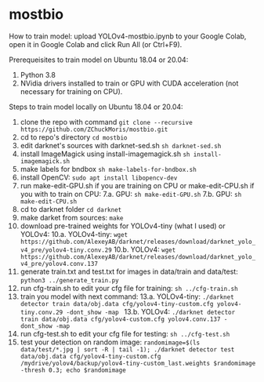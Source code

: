 # mostbio
How to train model: upload YOLOv4-mostbio.ipynb to your Google Colab, open it in Google Colab and click Run All (or Ctrl+F9).

Prerequeisites to train model on Ubuntu 18.04 or 20.04:
1. Python 3.8
2. NVidia drivers installed to train or GPU with CUDA acceleration (not necessary for training on CPU).

Steps to train model locally on Ubuntu 18.04 or 20.04:
1. clone the repo with command 
```git clone --recursive https://github.com/ZChuckMoris/mostbio.git```
2. cd to repo's directory
```cd mostbio```
3. edit darknet's sources with darknet-sed.sh
```sh darknet-sed.sh```
4. install ImageMagick using install-imagemagick.sh
```sh install-imagemagick.sh```
5. make labels for bndbox
```sh make-labels-for-bndbox.sh```
6. install OpenCV:
```sudo apt install libopencv-dev```
7. run make-edit-GPU.sh if you are training on CPU or make-edit-CPU.sh if you with to train on CPU:
 7.a. GPU:
```sh make-edit-GPU.sh```
 7.b. GPU:
```sh make-edit-CPU.sh```
8. cd to darknet folder
```cd darknet```
9. make darket from sources:
```make```
10. download pre-trained weights for YOLOv4-tiny (what I used) or YOLOv4:
 10.a. YOLOv4-tiny:
```wget https://github.com/AlexeyAB/darknet/releases/download/darknet_yolo_v4_pre/yolov4-tiny.conv.29```
 10.b. YOLOv4:
```wget https://github.com/AlexeyAB/darknet/releases/download/darknet_yolo_v4_pre/yolov4.conv.137```
11. generate train.txt and test.txt for images in data/train and data/test:
```python3 ../generate_train.py```
12. run cfg-train.sh to edit your cfg file for training:
```sh ../cfg-train.sh```
13. train you model with next command:
 13.a. YOLOv4-tiny:
```./darknet detector train data/obj.data cfg/yolov4-tiny-custom.cfg yolov4-tiny.conv.29 -dont_show -map ```
 13.b. YOLOv4:
```./darknet detector train data/obj.data cfg/yolov4-custom.cfg yolov4.conv.137 -dont_show -map```
14. run cfg-test.sh to edit your cfg file for testing:
```sh ../cfg-test.sh```
15. test your detection on random image:
```randomimage=$(ls data/test/*.jpg | sort -R | tail -1); ./darknet detector test data/obj.data cfg/yolov4-tiny-custom.cfg /mydrive/yolov4/backup/yolov4-tiny-custom_last.weights $randomimage -thresh 0.3; echo $randomimage```
